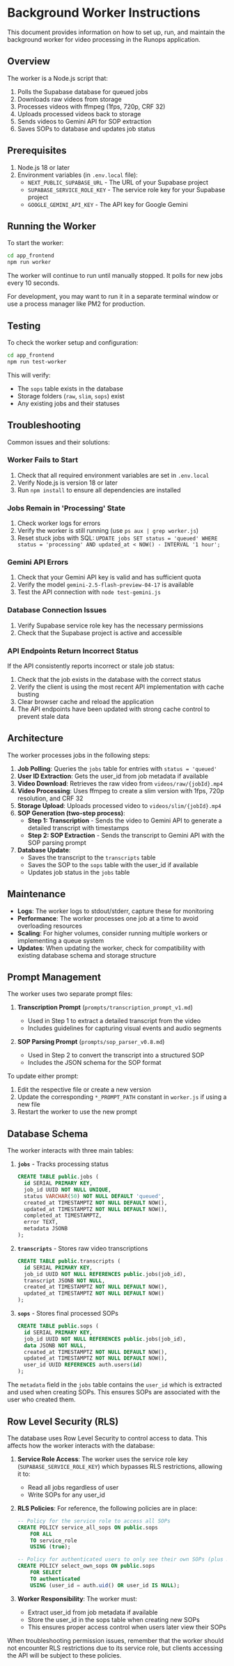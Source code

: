 # Background Worker Instructions

This document provides information on how to set up, run, and maintain the background worker for video processing in the Runops application.

## Overview

The worker is a Node.js script that:

1. Polls the Supabase database for queued jobs
2. Downloads raw videos from storage
3. Processes videos with ffmpeg (1fps, 720p, CRF 32)
4. Uploads processed videos back to storage
5. Sends videos to Gemini API for SOP extraction
6. Saves SOPs to database and updates job status

## Prerequisites

1. Node.js 18 or later
2. Environment variables (in `.env.local` file):
   - `NEXT_PUBLIC_SUPABASE_URL` - The URL of your Supabase project
   - `SUPABASE_SERVICE_ROLE_KEY` - The service role key for your Supabase project
   - `GOOGLE_GEMINI_API_KEY` - The API key for Google Gemini

## Running the Worker

To start the worker:

```bash
cd app_frontend
npm run worker
```

The worker will continue to run until manually stopped. It polls for new jobs every 10 seconds.

For development, you may want to run it in a separate terminal window or use a process manager like PM2 for production.

## Testing

To check the worker setup and configuration:

```bash
cd app_frontend
npm run test-worker
```

This will verify:
- The `sops` table exists in the database
- Storage folders (`raw`, `slim`, `sops`) exist
- Any existing jobs and their statuses

## Troubleshooting

Common issues and their solutions:

### Worker Fails to Start

1. Check that all required environment variables are set in `.env.local`
2. Verify Node.js is version 18 or later
3. Run `npm install` to ensure all dependencies are installed

### Jobs Remain in 'Processing' State

1. Check worker logs for errors
2. Verify the worker is still running (use `ps aux | grep worker.js`)
3. Reset stuck jobs with SQL: `UPDATE jobs SET status = 'queued' WHERE status = 'processing' AND updated_at < NOW() - INTERVAL '1 hour';`

### Gemini API Errors

1. Check that your Gemini API key is valid and has sufficient quota
2. Verify the model `gemini-2.5-flash-preview-04-17` is available
3. Test the API connection with `node test-gemini.js`

### Database Connection Issues

1. Verify Supabase service role key has the necessary permissions
2. Check that the Supabase project is active and accessible

### API Endpoints Return Incorrect Status

If the API consistently reports incorrect or stale job status:

1. Check that the job exists in the database with the correct status
2. Verify the client is using the most recent API implementation with cache busting
3. Clear browser cache and reload the application
4. The API endpoints have been updated with strong cache control to prevent stale data

## Architecture

The worker processes jobs in the following steps:

1. **Job Polling**: Queries the `jobs` table for entries with `status = 'queued'`
2. **User ID Extraction**: Gets the user_id from job metadata if available
3. **Video Download**: Retrieves the raw video from `videos/raw/{jobId}.mp4`
4. **Video Processing**: Uses ffmpeg to create a slim version with 1fps, 720p resolution, and CRF 32
5. **Storage Upload**: Uploads processed video to `videos/slim/{jobId}.mp4`
6. **SOP Generation (two-step process)**:
   - **Step 1: Transcription** - Sends the video to Gemini API to generate a detailed transcript with timestamps
   - **Step 2: SOP Extraction** - Sends the transcript to Gemini API with the SOP parsing prompt
7. **Database Update**: 
   - Saves the transcript to the `transcripts` table
   - Saves the SOP to the `sops` table with the user_id if available
   - Updates job status in the `jobs` table

## Maintenance

- **Logs**: The worker logs to stdout/stderr, capture these for monitoring
- **Performance**: The worker processes one job at a time to avoid overloading resources
- **Scaling**: For higher volumes, consider running multiple workers or implementing a queue system
- **Updates**: When updating the worker, check for compatibility with existing database schema and storage structure

## Prompt Management

The worker uses two separate prompt files:

1. **Transcription Prompt** (`prompts/transcription_prompt_v1.md`)
   - Used in Step 1 to extract a detailed transcript from the video
   - Includes guidelines for capturing visual events and audio segments

2. **SOP Parsing Prompt** (`prompts/sop_parser_v0.8.md`)
   - Used in Step 2 to convert the transcript into a structured SOP
   - Includes the JSON schema for the SOP format

To update either prompt:

1. Edit the respective file or create a new version
2. Update the corresponding `*_PROMPT_PATH` constant in `worker.js` if using a new file
3. Restart the worker to use the new prompt

## Database Schema

The worker interacts with three main tables:

1. **`jobs`** - Tracks processing status
   ```sql
   CREATE TABLE public.jobs (
     id SERIAL PRIMARY KEY,
     job_id UUID NOT NULL UNIQUE,
     status VARCHAR(50) NOT NULL DEFAULT 'queued',
     created_at TIMESTAMPTZ NOT NULL DEFAULT NOW(),
     updated_at TIMESTAMPTZ NOT NULL DEFAULT NOW(),
     completed_at TIMESTAMPTZ,
     error TEXT,
     metadata JSONB
   );
   ```

2. **`transcripts`** - Stores raw video transcriptions
   ```sql
   CREATE TABLE public.transcripts (
     id SERIAL PRIMARY KEY,
     job_id UUID NOT NULL REFERENCES public.jobs(job_id),
     transcript JSONB NOT NULL,
     created_at TIMESTAMPTZ NOT NULL DEFAULT NOW(),
     updated_at TIMESTAMPTZ NOT NULL DEFAULT NOW()
   );
   ```

3. **`sops`** - Stores final processed SOPs
   ```sql
   CREATE TABLE public.sops (
     id SERIAL PRIMARY KEY,
     job_id UUID NOT NULL REFERENCES public.jobs(job_id),
     data JSONB NOT NULL,
     created_at TIMESTAMPTZ NOT NULL DEFAULT NOW(),
     updated_at TIMESTAMPTZ NOT NULL DEFAULT NOW(),
     user_id UUID REFERENCES auth.users(id)
   );
   ```

The `metadata` field in the `jobs` table contains the `user_id` which is extracted and used when creating SOPs. This ensures SOPs are associated with the user who created them.

## Row Level Security (RLS)

The database uses Row Level Security to control access to data. This affects how the worker interacts with the database:

1. **Service Role Access**: The worker uses the service role key (`SUPABASE_SERVICE_ROLE_KEY`) which bypasses RLS restrictions, allowing it to:
   - Read all jobs regardless of user
   - Write SOPs for any user_id

2. **RLS Policies**: For reference, the following policies are in place:
   ```sql
   -- Policy for the service role to access all SOPs
   CREATE POLICY service_all_sops ON public.sops
       FOR ALL
       TO service_role
       USING (true);
   
   -- Policy for authenticated users to only see their own SOPs (plus NULL user_id SOPs)
   CREATE POLICY select_own_sops ON public.sops
       FOR SELECT
       TO authenticated
       USING (user_id = auth.uid() OR user_id IS NULL);
   ```

3. **Worker Responsibility**: The worker must:
   - Extract user_id from job metadata if available
   - Store the user_id in the sops table when creating new SOPs
   - This ensures proper access control when users later view their SOPs

When troubleshooting permission issues, remember that the worker should not encounter RLS restrictions due to its service role, but clients accessing the API will be subject to these policies. 
